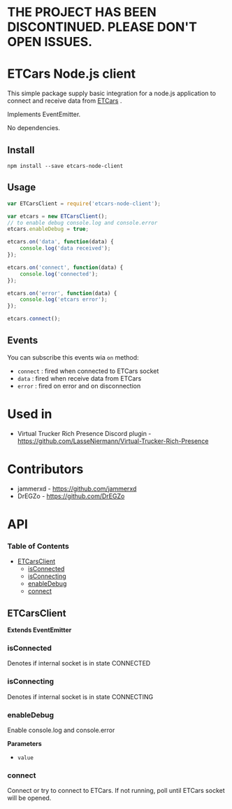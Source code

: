 # THE PROJECT HAS BEEN DISCONTINUED. PLEASE DON'T OPEN ISSUES.

# ETCars Node.js client

This simple package supply basic integration for a node.js application to connect and receive data from [ETCars](https://etcars.menzelstudios.com/) .

Implements EventEmitter.

No dependencies.

## Install

`npm install --save etcars-node-client`

## Usage

```javascript
var ETCarsClient = require('etcars-node-client');

var etcars = new ETCarsClient();
// to enable debug console.log and console.error
etcars.enableDebug = true;

etcars.on('data', function(data) {
    console.log('data received');
});

etcars.on('connect', function(data) {
    console.log('connected');
});

etcars.on('error', function(data) {
    console.log('etcars error');
});

etcars.connect();
```

## Events

You can subscribe this events wia `on` method:

-   `connect` : fired when connected to ETCars socket
-   `data` : fired when receive data from ETCars
-   `error` : fired on error and on disconnection

# Used in

- Virtual Trucker Rich Presence Discord plugin - https://github.com/LasseNiermann/Virtual-Trucker-Rich-Presence

# Contributors

- jammerxd - https://github.com/jammerxd 
- DrEGZo - https://github.com/DrEGZo

# API

<!-- Generated by documentation.js. Update this documentation by updating the source code. -->

### Table of Contents

-   [ETCarsClient](#etcarsclient)
    -   [isConnected](#isconnected)
    -   [isConnecting](#isconnecting)
    -   [enableDebug](#enabledebug)
    -   [connect](#connect)

## ETCarsClient

**Extends EventEmitter**

### isConnected

Denotes if internal socket is in state CONNECTED

### isConnecting

Denotes if internal socket is in state CONNECTING

### enableDebug

Enable console.log and console.error

**Parameters**

-   `value`  

### connect

Connect or try to connect to ETCars. If not running, poll until ETCars socket will be opened.
